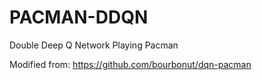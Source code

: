 # PACMAN-DDQN
Double Deep Q Network Playing Pacman

Modified from: https://github.com/bourbonut/dqn-pacman

